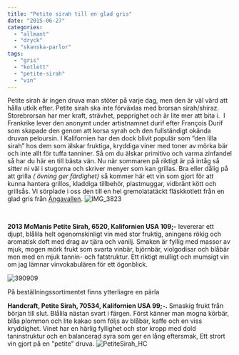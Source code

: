 ```yaml
---
title: "Petite sirah till en glad gris"
date: "2015-06-27"
categories: 
  - "allmant"
  - "dryck"
  - "skanska-parlor"
tags: 
  - "gris"
  - "kotlett"
  - "petite-sirah"
  - "vin"
---
```


Petite sirah är ingen druva man stöter på varje dag, men den är väl värd att hålla utkik efter. Petite sirah ska inte förväxlas med brorsan sirah/shiraz. Storebrorsan har mer kraft, strävhet, pepprighet och är lite mer att bita i.  I Frankrike lever den anonymt under artistnamnet durif efter François Durif som skapade den genom att korsa syrah och den fullständigt okända druvan peloursin. I Kalifornien har den dock blivit populär som ”den lilla sirah” hos dem som älskar fruktiga, kryddiga viner med toner av mörka bär och inte allt för tuffa tanniner. Så om du älskar primitivo och varma zinfandel så har du här en till bästa vän. Nu när sommaren på riktigt är på intåg så sitter ni väl i stugorna och skriver menyer som kan grillas. Bra eller dålig på att grilla _( övning ger färdighet)_ så kommer här ett vin som gjort för att kunna hantera grillos, kladdiga tillbehör, plastmuggar, vidbränt kött och grillsås. Vi sörplade i oss den till en hel gremolatatäckt fläskkotlett från en glad gris från [Ängavallen](https://angavallen.se/).
![IMG_3823](/static/img/IMG_3823-1020x1360.jpg)

 

**2013 McManis Petite Sirah, 6520, Kalifornien USA 109;-** levererar ett djupt, blålila helt ogenomskinligt vin med stor fruktig, aningens rökig och aromatisk doft med drag av tjära och vanilj. Smaken är fyllig med massor av mjuk, mogen mörk frukt som svarta vinbär, björnbär, violgodisar och blåbär men med en mjuk tannin- och fatstruktur. Ett riktigt mulligt och mumsigt vin om jag lämnar vinvokabulären för ett ögonblick.

![390909](/static/img/390909.jpg)

På beställningssortimentet finns ytterliagre en pärla

**Handcraft, Petite Sirah, 70534, Kalifornien USA 99;-.** Smaskig frukt från början till slut. Blålila nästan svart i färgen. Först känner man mogna körbär,  blåa plommon och lite kakao som följs av blåbär, kaffe och en viss kryddighet. Vinet har en härlig fyllighet och stor kropp med dold taninstruktur och en balancerad syra som ger en lång eftersmak, Ett strort vin gjort på en "petite" druva.
![PetiteSirah_HC](/static/img/1433810568418.png "PetiteSirah_HC")
